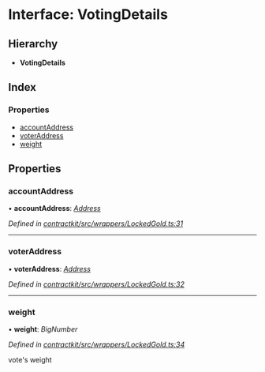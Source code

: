 # Interface: VotingDetails

## Hierarchy

* **VotingDetails**

## Index

### Properties

* [accountAddress](_wrappers_lockedgold_.votingdetails.md#accountaddress)
* [voterAddress](_wrappers_lockedgold_.votingdetails.md#voteraddress)
* [weight](_wrappers_lockedgold_.votingdetails.md#weight)

## Properties

###  accountAddress

• **accountAddress**: *[Address](../modules/_base_.md#address)*

*Defined in [contractkit/src/wrappers/LockedGold.ts:31](https://github.com/celo-org/celo-monorepo/blob/master/packages/contractkit/src/wrappers/LockedGold.ts#L31)*

___

###  voterAddress

• **voterAddress**: *[Address](../modules/_base_.md#address)*

*Defined in [contractkit/src/wrappers/LockedGold.ts:32](https://github.com/celo-org/celo-monorepo/blob/master/packages/contractkit/src/wrappers/LockedGold.ts#L32)*

___

###  weight

• **weight**: *BigNumber*

*Defined in [contractkit/src/wrappers/LockedGold.ts:34](https://github.com/celo-org/celo-monorepo/blob/master/packages/contractkit/src/wrappers/LockedGold.ts#L34)*

vote's weight
